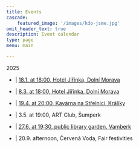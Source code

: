 ```yaml
---
title: Events
cascade:
    featured_image: '/images/kdo-jsme.jpg'
omit_header_text: true
description: Event calendar
type: page
menu: main

---
```


2025

- | [18.1. at 18:00, Hotel Jiřinka, Dolní Morava](https://www.facebook.com/hoteljirinka/posts/pfbid02Btt7Bfvopgm6YhvGQXGPVvjFbXTyzy3s5P5RzfkPxP6gyBDwhxZYMP9BupQD1rnpl)

- | [8.3.  at 18:00, Hotel Jiřinka, Dolní Morava](https://www.facebook.com/hoteljirinka/posts/pfbid024QE54HitkP3qW6RQ7fpwdSBSQCzoTN5YrfXQLZjntmvnXJBvaS3EsH1aWJ8awfn7l)

- | [19.4. at 20:00, Kavárna na Střelnici, Králíky](https://www.facebook.com/permalink.php?story_fbid=pfbid0pbc8HJ812xv5QznnRn7SU2zRRdxgWZXrbfDqJhSn6xjtQKvjuc2mWjrWWC4zZRLdl&id=100054493928106)

- | 3.5. at 19:00, ART Club, Šumperk

- | [27.6. at 19:30, public library garden, Vamberk](https://fb.me/e/32gjfNKZq)

- | 20.9. afternoon, Červená Voda, Fair festivities


